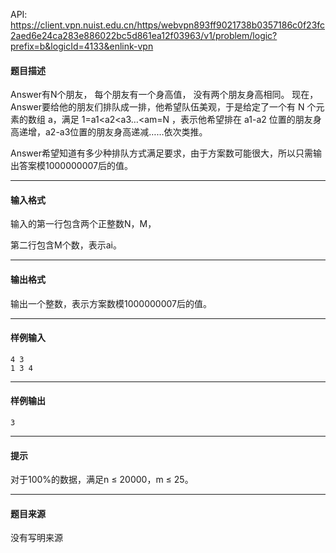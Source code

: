 API: https://client.vpn.nuist.edu.cn/https/webvpn893ff9021738b0357186c0f23fc2aed6e24ca283e886022bc5d861ea12f03963/v1/problem/logic?prefix=b&logicId=4133&enlink-vpn

#### 题目描述

Answer有N个朋友， 每个朋友有一个身高值， 没有两个朋友身高相同。 现在，Answer要给他的朋友们排队成一排，他希望队伍美观，于是给定了一个有 N 个元素的数组 a，满足 1=a1<a2<a3…<am=N ，表示他希望排在 a1-a2 位置的朋友身高递增，a2-a3位置的朋友身高递减……依次类推。

Answer希望知道有多少种排队方式满足要求，由于方案数可能很大，所以只需输出答案模1000000007后的值。

---

#### 输入格式

输入的第一行包含两个正整数N，M，

第二行包含M个数，表示ai。

---

#### 输出格式

输出一个整数，表示方案数模1000000007后的值。

---

#### 样例输入
```
4 3
1 3 4 

```

---

#### 样例输出
```
3

```

---

#### 提示

对于100%的数据，满足n ≤ 20000，m ≤ 25。

---

#### 题目来源

没有写明来源